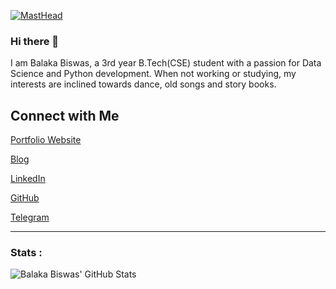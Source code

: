 [![MastHead](https://user-images.githubusercontent.com/49288068/87903705-445d2f80-ca7a-11ea-9c7e-0f4a38b4df62.png)](https://balaka2605.wixsite.com/portfolio)

### Hi there 👋

I am Balaka Biswas, a 3rd year B.Tech(CSE) student with a passion for Data Science and Python development. When not working or studying, my interests are inclined towards dance, old songs and story books.

## Connect with Me

[Portfolio Website](https://balaka2605.wixsite.com/home)

[Blog](https://medium.com/@balaka2605) 

[LinkedIn](https://www.linkedin.com/in/balaka-biswas/) 

[GitHub](https://github.com/BALaka-18) 

[Telegram](https://t.me/Balaka_18)
___________________________________________________________________________________________________________________________________________________________________________________

### Stats :

![Balaka Biswas' GitHub Stats](https://github-readme-stats.vercel.app/api?username=BALaka-18&show_icons=true&theme=radical)
